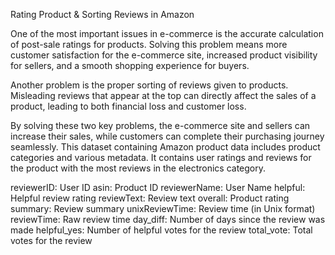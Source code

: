 Rating Product & Sorting Reviews in Amazon

One of the most important issues in e-commerce is the accurate calculation of post-sale ratings for products. 
Solving this problem means more customer satisfaction for the e-commerce site, increased product visibility for sellers, and a smooth shopping experience for buyers.

Another problem is the proper sorting of reviews given to products. 
Misleading reviews that appear at the top can directly affect the sales of a product, leading to both financial loss and customer loss.

By solving these two key problems, the e-commerce site and sellers can increase their sales, while customers can complete their purchasing journey seamlessly. 
This dataset containing Amazon product data includes product categories and various metadata. 
It contains user ratings and reviews for the product with the most reviews in the electronics category.

reviewerID: User ID
asin: Product ID
reviewerName: User Name
helpful: Helpful review rating
reviewText: Review text
overall: Product rating
summary: Review summary
unixReviewTime: Review time (in Unix format)
reviewTime: Raw review time
day_diff: Number of days since the review was made
helpful_yes: Number of helpful votes for the review
total_vote: Total votes for the review
